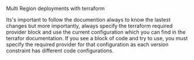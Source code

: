 Multi Region deployments with terraform

Its's important to follow the documention always to know the lastest changes but more importantly, always specify the terraform required provider block and use the current configuration which you can find in the terrafor documentation. If you see a block of code and try to use, you must specify the required provider for that configuration as each version constraint has different code configurations.
